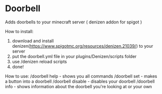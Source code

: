 # Doorbell
Adds doorbells to your minecraft server ( denizen addon for spigot )


How to install:
1. download and install denizen(https://www.spigotmc.org/resources/denizen.21039/) to your server
2. put the doorbell.yml file in your plugins/Denizen/scripts folder
3. use /denizen reload scripts
4. done!

How to use:
/doorbell help - shows you all commands
/doorbell set - makes a button into a doorbell
/doorbell disable - disables your doorbell
/doorbell info - shows information about the doorbell you're looking at or your own

